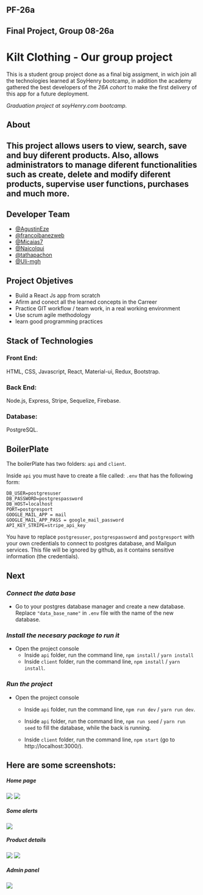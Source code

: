 ## PF-26a
## Final Project, Group 08-26a


# Kilt Clothing - Our group project	

This is a student group project done as a final big assigment, in wich join all the technologies learned at SoyHenry bootcamp, in addition the academy gathered the best developers of the *26A cohort* to make the first delivery of this app for a future deployment.

*Graduation project at soyHenry.com bootcamp.*

## About

This project allows users to view, search, save and buy diferent products. Also, allows administrators to manage diferent functionalities such as create, delete and modify diferent products, supervise user functions, purchases and much more.
---

<!--- - <a href="https://kilt-clothing.vercel.app">Deployment link<a> --->
## Developer Team

- <a href="https://github.com/AgustinEze">@AgustinEze</a>
- <a href="https://github.com/francoibanezwev">@francoibanezweb</a>
- <a href="https://github.com/Micaias7">@Micaias7</a>
- <a href="https://github.com/Naicolqui">@Naicolqui</a>
- <a href="https://github.com/tathapachon">@tathapachon</a>
- <a href="https://github.com/Uli-mgh">@Uli-mgh</a>

## Project Objetives

- Build a React Js app from scratch
- Afirm and conect all the learned concepts in the Carreer 
- Practice GIT workflow / team work, in a real working environment
- Use scrum agile methodology
- learn good programming practices

## Stack of Technologies

### Front End:
HTML, CSS, Javascript, React, Material-ui, Redux, Bootstrap.

### Back End:
Node.js, Express, Stripe, Sequelize, Firebase.

### Database:
PostgreSQL.

## BoilerPlate

The boilerPlate has two folders: `api` and `client`.

Inside `api` you must have to create a file called: `.env` 
that has the following form: 

```
DB_USER=postgresuser
DB_PASSWORD=postgrespassword
DB_HOST=localhost
PORT=postgresport
GOOGLE_MAIL_APP = mail
GOOGLE_MAIL_APP_PASS = google_mail_password
API_KEY_STRIPE=stripe_api_key
```
You have to replace `postgresuser`, `postgrespassword` and `postgresport` with your own credentials to connect to postgres database, and Mailgun services. This file will be ignored by github, as it contains sensitive information (the credentials).

## Next 
### _Connect the data base_

 - Go to your postgres database manager and create a new   database. Replace `"data_base_name"` in `.env` file with the name of the new database.

 ### _Install the necesary package to run it_

- Open the project console
    + Inside `api` folder, run the command line, `npm install` / `yarn install` 
    + Inside `client` folder, run the command line, `npm install` / `yarn install`.

### _Run the project_

- Open the project console
    + Inside `api` folder, run the command line, `npm run dev` / `yarn run dev`.

    + Inside `api` folder, run the command line, `npm run seed` / `yarn run seed` to fill the database, while the back is running.

    + Inside `client` folder, run the command line, `npm start` (go to http://localhost:3000/). 


<h2>Here are some screenshots:</h2>

<h5>Home page</h5>
<img src="assets/WhatsApp%20Image%202022-08-10%20at%2011.13.30%20PM%20(1).jpeg"/>
<img src="assets/WhatsApp%20Image%202022-08-10%20at%2011.13.30%20PM%20(2).jpeg"/>

<h5>Some alerts</h5>
<img src="assets/WhatsApp%20Image%202022-08-10%20at%2011.13.30%20PM.jpeg"/>

<h5>Product details</h5>
<img src="assets/WhatsApp%20Image%202022-08-10%20at%2011.13.31%20PM%20(2).jpeg"/>
<img src="assets/WhatsApp%20Image%202022-08-10%20at%2011.13.31%20PM%20(1).jpeg"/>

<h5>Admin panel</h5>
<img src="assets/WhatsApp%20Image%202022-08-10%20at%2011.13.31%20PM%20(3).jpeg"/>
